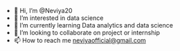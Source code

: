 - 👋 Hi, I’m @Neviya20
- 👀 I’m interested in data science
- 🌱 I’m currently learning Data analytics and data science
- 💞️ I’m looking to collaborate on project or internship
- 📫 How to reach me neviyaofficial@gmail.com

<!---
Neviya20/Neviya20 is a ✨ special ✨ repository because its `README.md` (this file) appears on your GitHub profile.
You can click the Preview link to take a look at your changes.
--->
